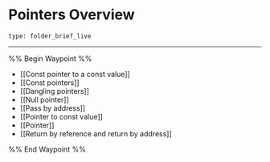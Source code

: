 # Pointers Overview
 
```ccard
type: folder_brief_live
```
 
---

%% Begin Waypoint %%
- [[Const pointer to a const value]]
- [[Const pointers]]
- [[Dangling pointers]]
- [[Null pointer]]
- [[Pass by address]]
- [[Pointer to const value]]
- [[Pointer]]
- [[Return by reference and return by address]]

%% End Waypoint %%